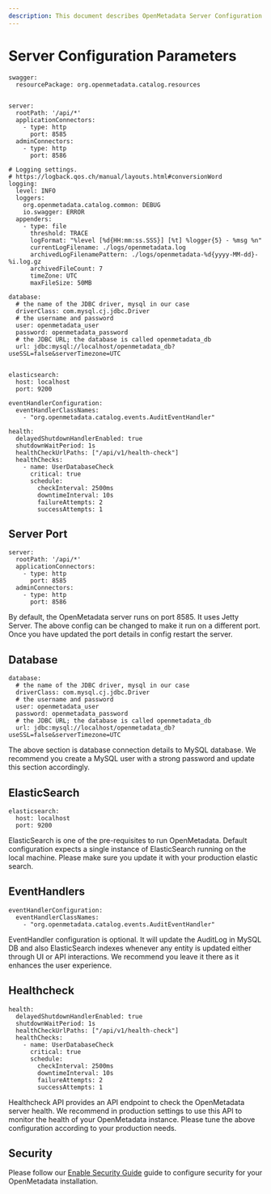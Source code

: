 ```yaml
---
description: This document describes OpenMetadata Server Configuration
---
```


# Server Configuration Parameters

```
swagger:
  resourcePackage: org.openmetadata.catalog.resources


server:
  rootPath: '/api/*'
  applicationConnectors:
    - type: http
      port: 8585
  adminConnectors:
    - type: http
      port: 8586

# Logging settings.
# https://logback.qos.ch/manual/layouts.html#conversionWord
logging:
  level: INFO
  loggers:
    org.openmetadata.catalog.common: DEBUG
    io.swagger: ERROR
  appenders:
    - type: file
      threshold: TRACE
      logFormat: "%level [%d{HH:mm:ss.SSS}] [%t] %logger{5} - %msg %n"
      currentLogFilename: ./logs/openmetadata.log
      archivedLogFilenamePattern: ./logs/openmetadata-%d{yyyy-MM-dd}-%i.log.gz
      archivedFileCount: 7
      timeZone: UTC
      maxFileSize: 50MB

database:
  # the name of the JDBC driver, mysql in our case
  driverClass: com.mysql.cj.jdbc.Driver
  # the username and password
  user: openmetadata_user
  password: openmetadata_password
  # the JDBC URL; the database is called openmetadata_db
  url: jdbc:mysql://localhost/openmetadata_db?useSSL=false&serverTimezone=UTC


elasticsearch:
  host: localhost
  port: 9200

eventHandlerConfiguration:
  eventHandlerClassNames:
    - "org.openmetadata.catalog.events.AuditEventHandler"

health:
  delayedShutdownHandlerEnabled: true
  shutdownWaitPeriod: 1s
  healthCheckUrlPaths: ["/api/v1/health-check"]
  healthChecks:
    - name: UserDatabaseCheck
      critical: true
      schedule:
        checkInterval: 2500ms
        downtimeInterval: 10s
        failureAttempts: 2
        successAttempts: 1
```

## Server Port

```
server:
  rootPath: '/api/*'
  applicationConnectors:
    - type: http
      port: 8585
  adminConnectors:
    - type: http
      port: 8586
```

By default, the OpenMetadata server runs on port 8585. It uses Jetty Server. The above config can be changed to make it run on a different port. Once you have updated the port details in config restart the server.

## Database

```
database:
  # the name of the JDBC driver, mysql in our case
  driverClass: com.mysql.cj.jdbc.Driver
  # the username and password
  user: openmetadata_user
  password: openmetadata_password
  # the JDBC URL; the database is called openmetadata_db
  url: jdbc:mysql://localhost/openmetadata_db?useSSL=false&serverTimezone=UTC
```

The above section is database connection details to MySQL database. We recommend you create a MySQL user with a strong password and update this section accordingly.

## ElasticSearch

```
elasticsearch:
  host: localhost
  port: 9200
```

ElasticSearch is one of the pre-requisites to run OpenMetadata. Default configuration expects a single instance of ElasticSearch running on the local machine. Please make sure you update it with your production elastic search.

## EventHandlers

```
eventHandlerConfiguration:
  eventHandlerClassNames:
    - "org.openmetadata.catalog.events.AuditEventHandler"
```

EventHandler configuration is optional. It will update the AuditLog in MySQL DB and also ElasticSearch indexes whenever any entity is updated either through UI or API interactions. We recommend you leave it there as it enhances the user experience.

## Healthcheck

```
health:
  delayedShutdownHandlerEnabled: true
  shutdownWaitPeriod: 1s
  healthCheckUrlPaths: ["/api/v1/health-check"]
  healthChecks:
    - name: UserDatabaseCheck
      critical: true
      schedule:
        checkInterval: 2500ms
        downtimeInterval: 10s
        failureAttempts: 2
        successAttempts: 1
```

Healthcheck API provides an API endpoint to check the OpenMetadata server health. We recommend in production settings to use this API to monitor the health of your OpenMetadata instance. Please tune the above configuration according to your production needs.

## Security

Please follow our [Enable Security Guide](https://docs.open-metadata.org/install/enable-security) guide to configure security for your OpenMetadata installation.
